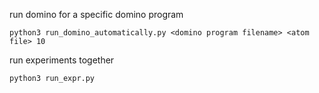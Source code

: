 run domino for a specific domino program
```
python3 run_domino_automatically.py <domino program filename> <atom file> 10 
```

run experiments together
```
python3 run_expr.py
```
